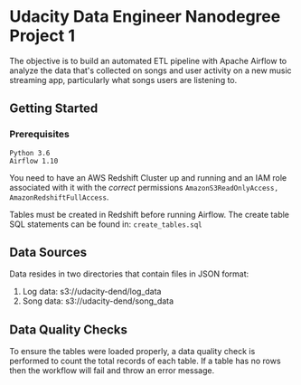 # Udacity Data Engineer Nanodegree Project 1

The objective is to build an automated ETL pipeline with Apache Airflow to analyze the data that's collected on songs and user activity on a new music streaming app, particularly what songs users are listening to.

## Getting Started

### Prerequisites

```
Python 3.6
Airflow 1.10
```

You need to have an AWS Redshift Cluster up and running and an IAM role associated with it with the _correct_ permissions `AmazonS3ReadOnlyAccess, AmazonRedshiftFullAccess`. 

Tables must be created in Redshift before running Airflow. The create table SQL statements can be found in: `create_tables.sql`

## Data Sources

Data resides in two directories that contain files in JSON format:

1. Log data: s3://udacity-dend/log_data
2. Song data: s3://udacity-dend/song_data

## Data Quality Checks

To ensure the tables were loaded properly, a data quality check is performed to count the total records of each table. If a table has no rows then the workflow will fail and throw an error message.
